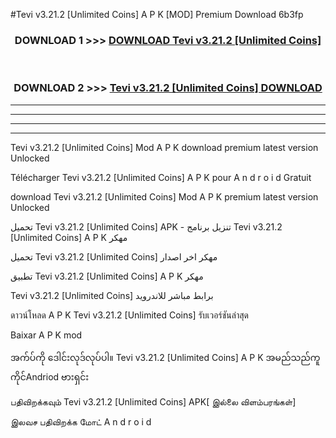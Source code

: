 #Tevi v3.21.2  [Unlimited Coins] A P K [MOD] Premium Download 6b3fp



<div align="center">

<h3>DOWNLOAD 1 >>> <a href="https://teeasianyam.web.app?sq=Tevi v3.21.2  [Unlimited Coins]">DOWNLOAD Tevi v3.21.2  [Unlimited Coins] </a></h3><br>

<h3>DOWNLOAD 2 >>> <a href="https://teeasianyam.web.app?sq=Tevi v3.21.2  [Unlimited Coins] ">Tevi v3.21.2  [Unlimited Coins]  DOWNLOAD </a></h3>

</div>


----------------------------------------------------------

----------------------------------------------------------

----------------------------------------------------------

----------------------------------------------------------


Tevi v3.21.2  [Unlimited Coins]  Mod A P K download premium latest version Unlocked

Télécharger Tevi v3.21.2  [Unlimited Coins]  A P K pour A n d r o i d Gratuit

download Tevi v3.21.2  [Unlimited Coins]  Mod A P K premium latest version Unlocked

تحميل Tevi v3.21.2  [Unlimited Coins]  APK - تنزيل برنامج Tevi v3.21.2  [Unlimited Coins]  A P K مهكر

تحميل Tevi v3.21.2  [Unlimited Coins]  مهكر اخر اصدار

تطبيق Tevi v3.21.2  [Unlimited Coins]  A P K مهكر

Tevi v3.21.2  [Unlimited Coins]  برابط مباشر للاندرويد

ดาวน์โหลด A P K Tevi v3.21.2  [Unlimited Coins]  รับเวอร์ชันล่าสุด

Baixar A P K mod

အက်ပ်ကို ဒေါင်းလုဒ်လုပ်ပါ။ Tevi v3.21.2  [Unlimited Coins]  A P K အမည်သည်ကူကိုင်Andriod ဗားရှင်း

பதிவிறக்கவும் Tevi v3.21.2  [Unlimited Coins]  APK[ இல்லை விளம்பரங்கள்] 
 
இலவச பதிவிறக்க மோட் A n d r o i d



